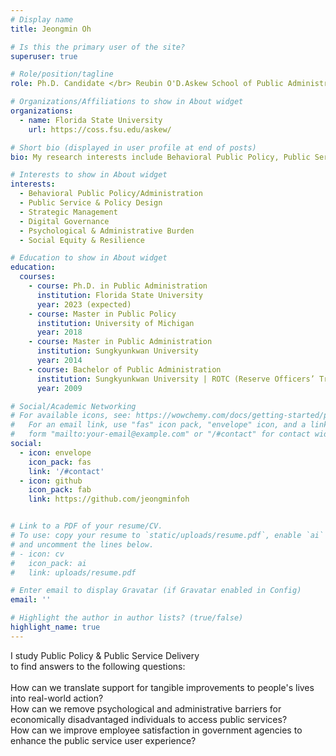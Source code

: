 ```yaml
---
# Display name
title: Jeongmin Oh

# Is this the primary user of the site?
superuser: true

# Role/position/tagline
role: Ph.D. Candidate </br> Reubin O'D.Askew School of Public Administration & Policy

# Organizations/Affiliations to show in About widget
organizations:
  - name: Florida State University
    url: https://coss.fsu.edu/askew/

# Short bio (displayed in user profile at end of posts)
bio: My research interests include Behavioral Public Policy, Public Service & Policy Design and Digital Governance.

# Interests to show in About widget
interests:
  - Behavioral Public Policy/Administration
  - Public Service & Policy Design
  - Strategic Management
  - Digital Governance
  - Psychological & Administrative Burden
  - Social Equity & Resilience

# Education to show in About widget
education:
  courses:
    - course: Ph.D. in Public Administration
      institution: Florida State University
      year: 2023 (expected)
    - course: Master in Public Policy
      institution: University of Michigan
      year: 2018
    - course: Master in Public Administration
      institution: Sungkyunkwan University
      year: 2014      
    - course: Bachelor of Public Administration 
      institution: Sungkyunkwan University | ROTC (Reserve Officers’ Training Corps)
      year: 2009

# Social/Academic Networking
# For available icons, see: https://wowchemy.com/docs/getting-started/page-builder/#icons
#   For an email link, use "fas" icon pack, "envelope" icon, and a link in the
#   form "mailto:your-email@example.com" or "/#contact" for contact widget.
social:
  - icon: envelope
    icon_pack: fas
    link: '/#contact'
  - icon: github
    icon_pack: fab
    link: https://github.com/jeongminfoh


# Link to a PDF of your resume/CV.
# To use: copy your resume to `static/uploads/resume.pdf`, enable `ai` icons in `params.toml`,
# and uncomment the lines below.
# - icon: cv
#   icon_pack: ai
#   link: uploads/resume.pdf

# Enter email to display Gravatar (if Gravatar enabled in Config)
email: ''

# Highlight the author in author lists? (true/false)
highlight_name: true
---
```


I study Public Policy & Public Service Delivery </br> 
to find answers to the following questions:</br> 
</br>
How can we translate support for tangible improvements to people's lives into real-world action? </br>
How can we remove psychological and administrative barriers for economically disadvantaged individuals to access public services?   
How can we improve employee satisfaction in government agencies to enhance the public service user experience? 


